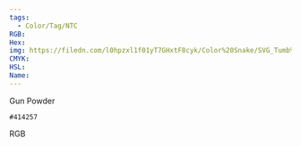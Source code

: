 ```yaml
---
tags:
  - Color/Tag/NTC
RGB:
Hex:
img: https://filedn.com/l0hpzxl1f01yT7GHxtF8cyk/Color%20Snake/SVG_Tumb%20Mass%20No%20Name/414257.svg
CMYK:
HSL:
Name:
---
```

Gun Powder
```palette
#414257
```
RGB

